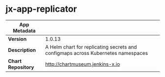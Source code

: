 # jx-app-replicator

|App Metadata||
|---|---|
| **Version** | 1.0.13 |
| **Description** | A Helm chart for replicating secrets and configmaps across Kubernetes namespaces |
| **Chart Repository** | http://chartmuseum.jenkins-x.io |
